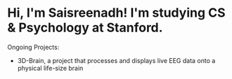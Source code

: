 # Hi, I'm Saisreenadh! I'm studying CS & Psychology at Stanford.

Ongoing Projects:
 - 3D-Brain, a project that processes and displays live EEG data onto a physical life-size brain
